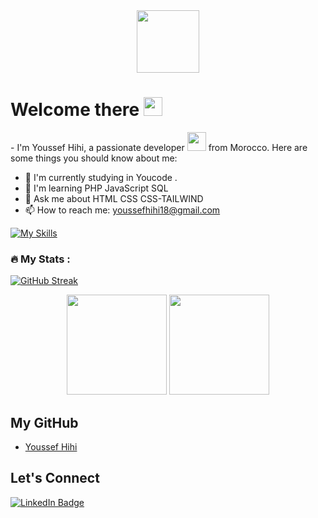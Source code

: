 <div id="header" align="center">
  <img src="[https://media.giphy.com/media/M9gbBd9nbDrOTu1Mqx/giphy.gif](https://giphy.com/gifs/fomoduck-duck-fomo-forever-squad-HzPtbOKyBoBFsK4hyc)" width="100"/>
</div>

<img src="https://komarev.com/ghpvc/?username=youssefhihi&style=flat-square&color=blue" alt=""/>

<h1>
  Welcome there
  <img src="https://media.giphy.com/media/hvRJCLFzcasrR4ia7z/giphy.gif" width="30px"/>
</h1>
<div>- I'm Youssef Hihi, a passionate developer <img src="https://media.giphy.com/media/WUlplcMpOCEmTGBtBW/giphy.gif" width="30"> from  Morocco. Here are some things you should know about me:</div>

- 🚀 I'm currently studying in Youcode .
- 🌱 I'm learning PHP JavaScript SQL 
- 💬 Ask me about HTML CSS CSS-TAILWIND
- 📫 How to reach me:  youssefhihi18@gmail.com

[![My Skills](https://skills.thijs.gg/icons?i=html,css,js,php,bootstrap,mysql,tailwind,vscode,git,github,postman,figma)](https://skills.thijs.gg)


### :fire: My Stats :

[![GitHub Streak](http://github-readme-streak-stats.herokuapp.com?user=youssefhihi&theme=dark&background=000000)](https://git.io/streak-stats)


<p align="center">
<img src="https://github-readme-stats.vercel.app/api/top-langs/?username=youssefhihi&layout=compact&title_color=fff&text_color=fff&bg_color=0D1117" height="160px" />
<img src="https://github-readme-stats.vercel.app/api?username=youssefhihi&title_color=fff&text_color=fff&icon_color=F7DF1E&bg_color=0D1117&show_icons=true" height="160px"/>
</p>


## My GitHub
- [Youssef Hihi](https://github.com/youssefhihi)


## Let's Connect

<div id="badges">
  <a href="https://www.linkedin.com/in/youssef-hihi-566b5b2a4/">
    <img src="https://img.shields.io/badge/LinkedIn-blue?style=for-the-badge&logo=linkedin&logoColor=white" alt="LinkedIn Badge"/>
  </a>
</div>
